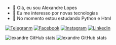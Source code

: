 - 👋 Olá, eu sou Alexandre Lopes
- 👀 Eu me interesso por novas tecnologias
- 🌱 No momento estou estudando Python e Html

[![Telegranm](https://img.shields.io/badge/Telegram-2CA5E0?style=for-the-badge&logo=telegram&logoColor=white)](https://web.telegram.org/k/@aslopeSlopes)
[![Facebook](https://img.shields.io/badge/Facebook-1877F2?style=for-the-badge&logo=facebook&logoColor=white)](https://www.facebook.com/alexandre.dasilvalopes.7)
[![Instagram](https://img.shields.io/badge/Instagram-E4405F?style=for-the-badge&logo=instagram&logoColor=white)](https://www.instagram.com/aslopesdasilva)
[![Linkedin](https://img.shields.io/badge/LinkedIn-0077B5?style=for-the-badge&logo=linkedin&logoColor=white)](https://www.linkedin.com/in/alexandredasilvalopes/)


![lexandre GitHub stats](https://github-readme-stats.vercel.app/api?username=0101AlexandreLopes&show_icons=true&theme=radical) 
    ![lexandre GitHub stats](https://media.giphy.com/media/v1.Y2lkPTc5MGI3NjExMzNlZmVhYzEyYmE2NGIzMmI2NTgzMmE4MThkY2NhMjc2MjBiYTBhYiZlcD12MV9pbnRlcm5hbF9naWZzX2dpZklkJmN0PWc/0NFmQSJrsjITFekRS1/giphy.gif) 





